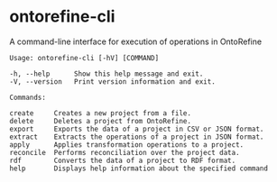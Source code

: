 # ontorefine-cli
A command-line interface for execution of operations in OntoRefine

    Usage: ontorefine-cli [-hV] [COMMAND]

    -h, --help      Show this help message and exit.
    -V, --version   Print version information and exit.

    Commands:

    create     Creates a new project from a file.
    delete     Deletes a project from OntoRefine.
    export     Exports the data of a project in CSV or JSON format.
    extract    Extracts the operations of a project in JSON format.
    apply      Applies transformation operations to a project.
    reconcile  Performs reconciliation over the project data.
    rdf        Converts the data of a project to RDF format.
    help       Displays help information about the specified command
